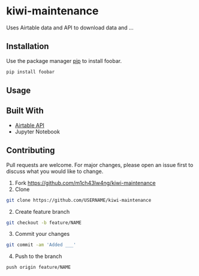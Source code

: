 # kiwi-maintenance

Uses Airtable data and API to download data and ...

## Installation

Use the package manager [pip](https://pip.pypa.io/en/stable/) to install foobar.

```bash
pip install foobar
```

## Usage


## Built With
* [Airtable API](https://airtable.com)
* Jupyter Notebook

## Contributing
Pull requests are welcome. For major changes, please open an issue first to discuss what you would like to change.

1. Fork <https://github.com/m1ch43lw4ng/kiwi-maintenance>
2. Clone 
```bash
git clone https://github.com/USERNAME/kiwi-maintenance
```
2. Create feature branch
```bash
git checkout -b feature/NAME
```
3. Commit your changes
```bash
git commit -am 'Added ___'
```
4. Push to the branch
```bash
push origin feature/NAME
```